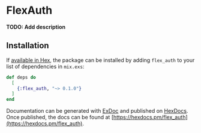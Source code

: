 # FlexAuth

**TODO: Add description**

## Installation

If [available in Hex](https://hex.pm/docs/publish), the package can be installed
by adding `flex_auth` to your list of dependencies in `mix.exs`:

```elixir
def deps do
  [
    {:flex_auth, "~> 0.1.0"}
  ]
end
```

Documentation can be generated with [ExDoc](https://github.com/elixir-lang/ex_doc)
and published on [HexDocs](https://hexdocs.pm). Once published, the docs can
be found at [https://hexdocs.pm/flex_auth](https://hexdocs.pm/flex_auth).

